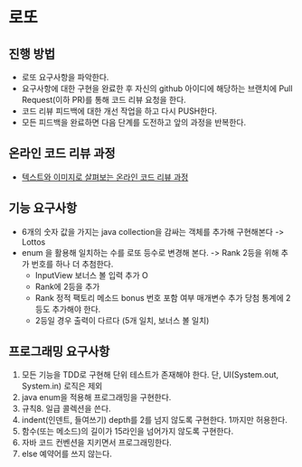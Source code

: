 # 로또
## 진행 방법
* 로또 요구사항을 파악한다.
* 요구사항에 대한 구현을 완료한 후 자신의 github 아이디에 해당하는 브랜치에 Pull Request(이하 PR)를 통해 코드 리뷰 요청을 한다.
* 코드 리뷰 피드백에 대한 개선 작업을 하고 다시 PUSH한다.
* 모든 피드백을 완료하면 다음 단계를 도전하고 앞의 과정을 반복한다.

## 온라인 코드 리뷰 과정
* [텍스트와 이미지로 살펴보는 온라인 코드 리뷰 과정](https://github.com/next-step/nextstep-docs/tree/master/codereview)

## 기능 요구사항
* 6개의 숫자 값을 가지는 java collection을 감싸는 객체를 추가해 구현해본다 -> Lottos
* enum 을 활용해 일치하는 수를 로또 등수로 변경해 본다. -> Rank
2등을 위해 추가 번호를 하나 더 추첨한다.
    * InputView 보너스 볼 입력 추가 O
    * Rank에 2등을 추가 
    * Rank 정적 팩토리 메소드 bonus 번호 포함 여부 매개변수 추가
당첨 통계에 2등도 추가해야 한다.
    * 2등일 경우 출력이 다르다 (5개 일치, 보너스 볼 일치)

## 프로그래밍 요구사항
1. 모든 기능을 TDD로 구현해 단위 테스트가 존재해야 한다. 단, UI(System.out, System.in) 로직은 제외
2. java enum을 적용해 프로그래밍을 구현한다.
3. 규칙8. 일급 콜렉션을 쓴다.
4. indent(인덴트, 들여쓰기) depth를 2를 넘지 않도록 구현한다. 1까지만 허용한다.
5. 함수(또는 메소드)의 길이가 15라인을 넘어가지 않도록 구현한다.
6. 자바 코드 컨벤션을 지키면서 프로그래밍한다.
7. else 예약어를 쓰지 않는다.